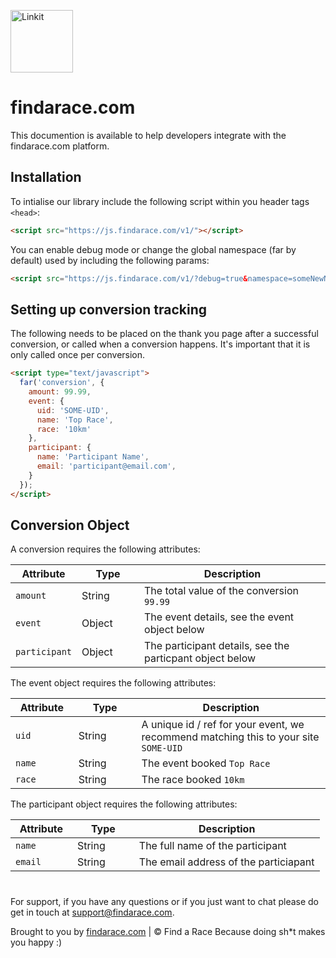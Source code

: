 <p align="left"><a href="https://findarace.com" target="_blank"><img width="100" height="100" src="https://avatars1.githubusercontent.com/u/44780079?s=200&amp;v=4" alt="Linkit"></a></p>

# findarace.com

This documention is available to help developers integrate with the findarace.com platform.

## Installation

To intialise our library include the following script within you header tags `<head>`:
``` html
<script src="https://js.findarace.com/v1/"></script>
```

You can enable debug mode or change the global namespace (far by default) used by including the following params:
``` html
<script src="https://js.findarace.com/v1/?debug=true&namespace=someNewNamespace"></script>
```

## Setting up conversion tracking

The following needs to be placed on the thank you page after a successful conversion, or called when a conversion happens. It's important that it is only called once per conversion.
``` html
<script type="text/javascript">
  far('conversion', {
    amount: 99.99,
    event: {
      uid: 'SOME-UID',
      name: 'Top Race',
      race: '10km'
    },
    participant: {
      name: 'Participant Name',
      email: 'participant@email.com',
    }
  });
</script>
```

## Conversion Object

A conversion requires the following attributes:

<table class="table" width="100%">
<thead>
  <tr>
    <th width="20%">Attribute</th>
    <th width="20%">Type</th>
    <th width="60%">Description</th>
  </tr>
</thead>
<tbody>
  <tr>
    <td><code>amount</code></td>
    <td>String</td>
    <td>The total value of the conversion <code>99.99</code></td>
  </tr>
  <tr>
    <td><code>event</code></td>
    <td>Object</td>
    <td>The event details, see the event object below</td>
  </tr>
  <tr>
    <td><code>participant</code></td>
    <td>Object</td>
    <td>The participant details, see the particpant object below</td>
  </tr>
 </tbody>
</table>

The event object requires the following attributes:

<table class="table" width="100%">
<thead>
  <tr>
    <th width="20%">Attribute</th>
    <th width="20%">Type</th>
    <th width="60%">Description</th>
  </tr>
</thead>
<tbody>
  <tr>
    <td><code>uid</code></td>
    <td>String</td>
    <td>A unique id / ref for your event, we recommend matching this to your site <code>SOME-UID</code></td>
  </tr>
  <tr>
    <td><code>name</code></td>
    <td>String</td>
    <td>The event booked <code>Top Race</code></td>
  </tr>
  <tr>
    <td><code>race</code></td>
    <td>String</td>
    <td>The race booked <code>10km</code></td>
  </tr>
 </tbody>
</table>
      
The participant object requires the following attributes:

<table class="table" width="100%">
<thead>
  <tr>
    <th width="20%">Attribute</th>
    <th width="20%">Type</th>
    <th width="60%">Description</th>
  </tr>
</thead>
<tbody>
  <tr>
    <td><code>name</code></td>
    <td>String</td>
    <td>The full name of the participant</td>
  </tr>
  <tr>
    <td><code>email</code></td>
    <td>String</td>
    <td>The email address of the particiapant</td>
  </tr>
 </tbody>
</table>


#
For support, if you have any questions or if you just want to chat please do get in touch at [support@findarace.com](mailto:support@findarace.com).

Brought to you by [findarace.com](https://findarace.com) | &copy; Find a Race
Because doing sh*t makes you happy :)
